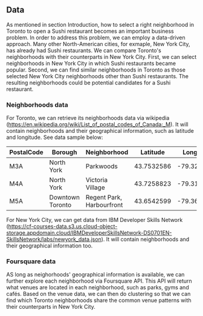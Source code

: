 ## Data

As mentioned in section Introduction, how to select a right neighborhood in Toronto to open a Sushi restaurant becomes an important business problem. In order to address this problem, we can employ a data-driven approach. Many other North-American cities, for exmaple, New York City, has already had Sushi restaurants. We can compare Toronto's neighborhoods with their counterparts in New York City. First, we can select neighborhoods in New York City in which Sushi restaurants became popular. Second, we can find similar neighborhoods in Toronto as those selected New York City neighborhoods other than Sushi restaurants. The resulting neighborhoods could be potential candidates for a Sushi restaurant.

### Neighborhoods data

For Toronto, we can retrieve its neighborhoods data via wikipedia (https://en.wikipedia.org/wiki/List_of_postal_codes_of_Canada:_M).
It will contain neighborhoods and their geographical information, such as latitude	and longitude.
See data sample below:

| PostalCode |	Borough |	Neighborhood |	Latitude |	Longitude |
|------------|----------|-------------|-----------|------------|
| M3A	|    North York	| Parkwoods	| 43.7532586 | -79.3296565 |
| M4A	| North York	| Victoria Village |	43.7258823	| -79.3155716 |
| M5A	| Downtown Toronto |	Regent Park, Harbourfront	| 43.6542599	| -79.3606359

For New York City, we can get data from IBM Developer Skills Network (https://cf-courses-data.s3.us.cloud-object-storage.appdomain.cloud/IBMDeveloperSkillsNetwork-DS0701EN-SkillsNetwork/labs/newyork_data.json). It will contain neighborhoods and their geographical information too.

### Foursquare data

AS long as neighorhoods' geographical information is available, we can further explore each neighborhood via Foursquare API. This API will return what venues are located in each neighborhood, such as parks, gyms and cafés.
Based on the venue data, we can then do clustering so that we can find which Toronto neighborhoods share the common venue patterns with their counterparts in New York City.